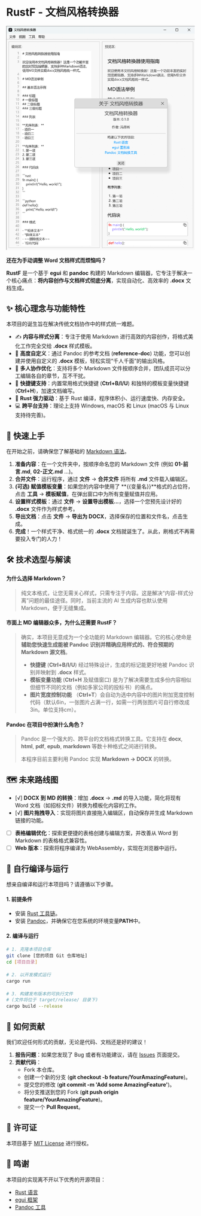 # RustF - 文档风格转换器
<p align="center"> <img src="assets/images/wechat_2025-09-04_094940_955.png" alt="应用截图" width="700"/> </p>

**还在为手动调整 Word 文档样式而烦恼吗？**

**RustF** 是一个基于 **egui** 和 **pandoc** 构建的 Markdown 编辑器，它专注于解决一个核心痛点：**将内容创作与文档样式彻底分离**，实现自动化、高效率的 **.docx** 文档生成。

## ✨ 核心理念与功能特性

本项目的诞生旨在解决传统文档协作中的样式统一难题。

  - ✍️ **内容与样式分离**：专注于使用 Markdown 进行高效的内容创作，将格式美化工作完全交给 **.docx** 样式模板。
  - 🎨 **高度自定义**：通过 Pandoc 的参考文档 (**reference-doc**) 功能，您可以创建并使用自定义的 **.docx** 模板，轻松实现“千人千面”的输出风格。
  - 🤝 **多人协作优化**：支持将多个 Markdown 文件按顺序合并，团队成员可以分工编辑各自的章节，互不干扰。
  - 🚀 **快捷键支持**：内置常用格式快捷键 (**Ctrl+B/I/U**) 和独特的模板变量快捷键 (**Ctrl+H**)，加速文档编写。
  - 🦀 **Rust 强力驱动**：基于 Rust 编译，程序体积小、运行速度快、内存安全。
  - 💻 **跨平台支持**：理论上支持 Windows, macOS 和 Linux (macOS 与 Linux 支持待完善)。

## 🚀 快速上手

在开始之前，请确保您了解基础的 [Markdown 语法](https://www.markdownguide.org/basic-syntax/)。

1.  **准备内容**：在一个文件夹中，按顺序命名您的 Markdown 文件 (例如 **01-前言.md**, **02-正文.md** ...)。
2.  **合并文件**：运行程序，通过 **文件** -\> **合并文件** 将所有 **.md** 文件载入编辑区。
3.  **(可选) 赋值模板变量**：如果您的内容中使用了 **{{变量名}}**格式的占位符，点击 **工具** -\> **模板赋值**，在弹出窗口中为所有变量赋值并应用。
4.  **设置样式模板**：通过 **文件** -\> **设置导出模板...**，选择一个您预先设计好的 **.docx** 文件作为样式参考。
5.  **导出文档**：点击 **文件** -\> **导出为 DOCX**，选择保存的位置和文件名，点击生成。
6.  **完成**！一个样式干净、格式统一的 **.docx** 文档就诞生了。从此，刷格式不再需要投入专门的人力！

## 🛠️ 技术选型与解读

#### 为什么选择 Markdown？

> 纯文本格式，让您无需关心样式，只需专注于内容。这是解决“内容-样式分离”问题的最佳途径。同时，当前主流的 AI 生成内容也默认使用 Markdown，便于无缝集成。

#### 市面上 MD 编辑器众多，为什么还需要 RustF？

> 确实，本项目无意成为一个全功能的 Markdown 编辑器。它的核心使命是**辅助您快速生成能被 Pandoc 识别并精确应用样式的、符合预期的 Markdown 源文档**。
>
>   * **快捷键** (**Ctrl+B/I/U**) 经过特殊设计，生成的标记能更好地被 Pandoc 识别并映射到 **.docx** 样式。
>   * **模板变量功能** (**Ctrl+H** 及赋值窗口) 是为了解决需要生成多份内容相似但细节不同的文档（例如多家公司的投标书）的痛点。
>   * **图片宽度控制功能** （**Ctrl+T**）会自动为选中内容中的图片附加宽度控制代码（默认6in，一张图片占满一行，如需一行两张图片可自行修改成3in。单位支持cm）。

#### Pandoc 在项目中扮演什么角色？

> Pandoc 是一个强大的、跨平台的文档格式转换工具。它支持在 **docx**, **html**, **pdf**, **epub**, **markdown** 等数十种格式之间进行转换。
>
> 本程序目前主要利用 Pandoc 实现 **Markdown -> DOCX** 的转换。

## 🗺️ 未来路线图

  - [√] **DOCX 到 MD 的转换**：增加 **.docx** -\> **.md** 的导入功能，简化将现有 Word 文档（如招标文件）转换为模板化内容的工作。
  - [√] **图片拖拽导入**：实现将图片直接拖入编辑区，自动保存并生成 Markdown 链接的功能。
  - [ ] **表格编辑优化**：探索更便捷的表格创建与编辑方案，并改善从 Word 到 Markdown 的表格格式兼容性。
  - [ ] **Web 版本**：探索将程序编译为 WebAssembly，实现在浏览器中运行。

## 🔧 自行编译与运行

想亲自编译和运行本项目吗？请遵循以下步骤。

#### 1\. 前提条件

  - 安装 [Rust 工具链](https://www.rust-lang.org/tools/install)。
  - 安装 [Pandoc](https://pandoc.org/installing.html)，并确保它在您系统的环境变量**PATH**中。

#### 2\. 编译与运行

```bash
# 1. 克隆本项目仓库
git clone [您的项目 Git 仓库地址]
cd [项目目录]

# 2. 以开发模式运行
cargo run

# 3. 构建发布版本的可执行文件
# (文件将位于 target/release/ 目录下)
cargo build --release
```

## 💖 如何贡献

我们欢迎任何形式的贡献，无论是代码、文档还是好的建议！

1.  **报告问题**：如果您发现了 Bug 或者有功能建议，请在 [Issues](https://www.google.com/search?q=%5B%E6%82%A8%E7%9A%84%E9%A1%B9%E7%9B%AEIssues%E9%A1%B5%E9%9D%A2%E9%93%BE%E6%8E%A5%5D) 页面提交。
2.  **贡献代码**：
      * Fork 本仓库。
      * 创建一个新的分支 (**git checkout -b feature/YourAmazingFeature**)。
      * 提交您的修改 (**git commit -m 'Add some AmazingFeature'**)。
      * 将分支推送到您的 Fork (**git push origin feature/YourAmazingFeature**)。
      * 提交一个 **Pull Request**。

## 📜 许可证

本项目基于 [MIT License](https://www.google.com/search?q=%5B%E6%82%A8%E7%9A%84%E9%A1%B9%E7%9B%AELICENSE%E6%96%87%E4%BB%B6%E9%93%BE%E6%8E%A5%5D) 进行授权。

## 🙏 鸣谢

本项目的实现离不开以下优秀的开源项目：

  * [Rust 语言](https://www.rust-lang.org/)
  * [egui 框架](https://github.com/emilk/egui)
  * [Pandoc 工具](https://pandoc.org/)